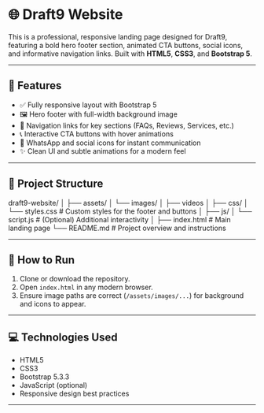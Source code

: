 # 🌐 Draft9 Website

This is a professional, responsive landing page designed for Draft9, featuring a bold hero footer section, animated CTA buttons, social icons, and informative navigation links. Built with **HTML5**, **CSS3**, and **Bootstrap 5**.

---

## 📌 Features

- ✅ Fully responsive layout with Bootstrap 5
- 🖼️ Hero footer with full-width background image
- 🧭 Navigation links for key sections (FAQs, Reviews, Services, etc.)
- 📞 Interactive CTA buttons with hover animations
- 📱 WhatsApp and social icons for instant communication
- ✨ Clean UI and subtle animations for a modern feel

---

## 📁 Project Structure

draft9-website/
│
├── assets/
│ └── images/
│ ├── videos
│
├── css/
│ └── styles.css # Custom styles for the footer and buttons
│
├── js/
│ └── script.js # (Optional) Additional interactivity
│
├── index.html # Main landing page
└── README.md # Project overview and instructions



---

## 🚀 How to Run

1. Clone or download the repository.
2. Open `index.html` in any modern browser.
3. Ensure image paths are correct (`/assets/images/...`) for background and icons to appear.

---

## 💻 Technologies Used

- HTML5
- CSS3
- Bootstrap 5.3.3
- JavaScript (optional)
- Responsive design best practices

---
